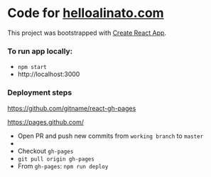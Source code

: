 # Code for [helloalinato.com](https://helloalinato.com)

This project was bootstrapped with [Create React App](https://github.com/facebookincubator/create-react-app).

### To run app locally:
- `npm start`
- http://localhost:3000

### Deployment steps
https://github.com/gitname/react-gh-pages

https://pages.github.com/

- Open PR and push new commits from `working branch` to `master`
-
- Checkout `gh-pages`
- `git pull origin gh-pages`
- From `gh-pages`: `npm run deploy`

